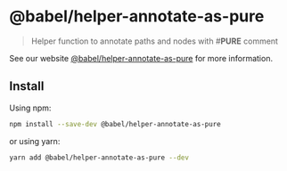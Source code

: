 # @babel/helper-annotate-as-pure

> Helper function to annotate paths and nodes with #__PURE__ comment

See our website [@babel/helper-annotate-as-pure](https://babeljs.io/docs/en/next/babel-helper-annotate-as-pure.html) for
more information.

## Install

Using npm:

```sh
npm install --save-dev @babel/helper-annotate-as-pure
```

or using yarn:

```sh
yarn add @babel/helper-annotate-as-pure --dev
```
